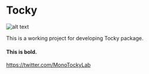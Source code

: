 # Tocky

![alt text](https://github.com/MonoTockyLab/Tocky/blob/[branch]/image.jpg?raw=true)

This is a working project for developing Tocky package.

#### This is bold.
https://twitter.com/MonoTockyLab
